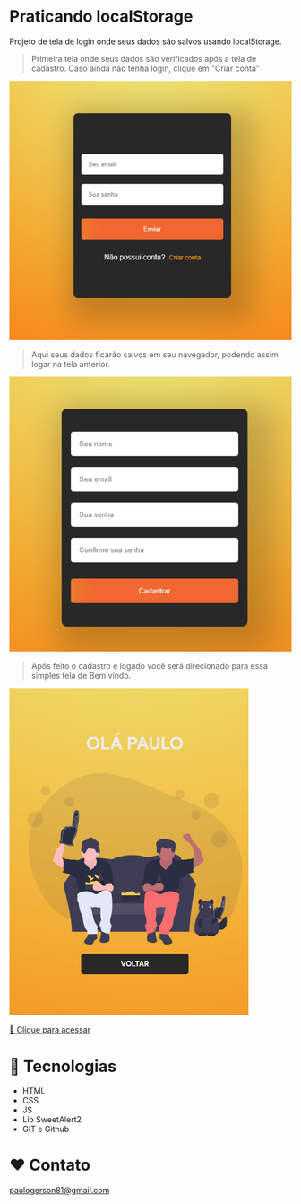 # Praticando localStorage

Projeto de tela de login onde seus dados são salvos usando localStorage.

> Primeira tela onde seus dados são verificados após a tela de cadastro. Caso ainda não tenha login, clique em "Criar conta"

![preview](./assets/img/TELA%201.png)

> Aqui seus dados ficarão salvos em seu navegador, podendo assim logar na tela anterior.

![preview](./assets/img/TELA%202.png)

> Após feito o cadastro e logado você será direcionado para essa simples tela de Bem vindo.

![preview](./assets/img/TELA%203.png)



[ 🔗 Clique para acessar](https://login-local-storage.vercel.app/index.html)

# 🔧 Tecnologias

- HTML
- CSS
- JS
- Lib SweetAlert2
- GIT e Github

# ❤ Contato

paulogerson81@gmail.com